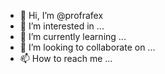 - 👋 Hi, I’m @profrafex
- 👀 I’m interested in ...
- 🌱 I’m currently learning ...
- 💞️ I’m looking to collaborate on ...
- 📫 How to reach me ...

<!---
profrafex/profrafex is a ✨ special ✨ repository because its `README.md` (this file) appears on your GitHub profile.
You can click the Preview link to take a look at your changes.
--->
